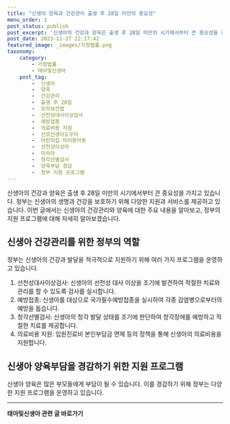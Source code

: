 ```yaml
---
title: "신생아 양육과 건강관리 출생 후 28일 미만의 중요성"
menu_order: 1
post_status: publish
post_excerpt: '신생아의 건강과 양육은 출생 후 28일 미만의 시기에서부터 큰 중요성을 가지고 있습니다. 정부는 신생아의 생명과 건강을 보호하기 위해 다양한 지원과 서비스를 제공하고 있습니다. 이번 글에서는 신생아의 건강관리와 양육에 대한 주요 내용을 알아보고, 정부의 지원 프로그램에 대해 자세히 알아보겠습니다.'
post_date: 2023-11-27 22:17:42
featured_image: _images/가정법률.png
taxonomy:
    category:
        - 가정법률
        - 태아및신생아
    post_tag:
        -  신생아
        -  양육
        -  건강관리
        -  출생 후 28일
        -  모자보건법
        -  선천성대사이상검사
        -  예방접종
        -  의료비용 지원
        -  산모신생아도우미
        -  어린이집 미이용아동
        -  선천성이상아
        -  미숙아
        -  청각선별검사
        -  양육부담 경감
        -  정부 지원 프로그램
---
```



신생아의 건강과 양육은 출생 후 28일 미만의 시기에서부터 큰 중요성을 가지고 있습니다. 정부는 신생아의 생명과 건강을 보호하기 위해 다양한 지원과 서비스를 제공하고 있습니다. 이번 글에서는 신생아의 건강관리와 양육에 대한 주요 내용을 알아보고, 정부의 지원 프로그램에 대해 자세히 알아보겠습니다.

## 신생아 건강관리를 위한 정부의 역할

정부는 신생아의 건강과 발달을 적극적으로 지원하기 위해 여러 가지 프로그램을 운영하고 있습니다.

1. 선천성대사이상검사: 신생아의 선천성 대사 이상을 조기에 발견하여 적절한 치료와 관리를 할 수 있도록 검사를 실시합니다.
2. 예방접종: 신생아를 대상으로 국가필수예방접종을 실시하여 각종 감염병으로부터의 예방을 돕습니다.
3. 청각선별검사: 신생아의 청각 발달 상태를 조기에 판단하여 청각장애를 예방하고 적절한 치료를 제공합니다.
4. 의료비용 지원: 입원진료비 본인부담금 면제 등의 정책을 통해 신생아의 의료비용을 지원합니다.

## 신생아 양육부담을 경감하기 위한 지원 프로그램

신생아 양육은 많은 부모들에게 부담이 될 수 있습니다. 이를 경감하기 위해 정부는 다양한 지원 프로그램을 운영하고 있습니다.
<!-- wp:separator -->
<hr class="wp-block-separator has-alpha-channel-opacity"/>
<!-- /wp:separator -->

<!-- wp:group {"backgroundColor":"base","layout":{"type":"constrained"}} -->
<div class="wp-block-group has-base-background-color has-background"><!-- wp:paragraph {"align":"center","fontSize":"medium"} -->
<p class="has-text-align-center has-large-font-size"><strong>태아및신생아 관련 글 바로가기</strong></p>
<!-- /wp:paragraph -->


<!-- wp:latest-posts
{"categories":[{"id":1496,"count":19,"description":"","link":"https://uknowlaw.com/category/%ed%83%9c%ec%95%84%eb%b0%8f%ec%8b%a0%ec%83%9d%ec%95%84/","name":"태아및신생아","slug":"태아및신생아","taxonomy":"category","parent":0,"meta":[],"_links":{"self":[{"href":"https://uknowlaw.com/wp-json/wp/v2/categories/1496"}],"collection":[{"href":"https://uknowlaw.com/wp-json/wp/v2/categories"}],"about":[{"href":"https://uknowlaw.com/wp-json/wp/v2/taxonomies/category"}],"wp:post_type":[{"href":"https://uknowlaw.com/wp-json/wp/v2/posts?categories=1496"}],"curies":[{"name":"wp","href":"https://api.w.org/{rel}","templated":true}]}}],"postsToShow":100,"excerptLength":28,"postLayout":"grid","columns":2,"featuredImageAlign":"left","featuredImageSizeSlug":"large","fontSize":"small"} /--></div>
<!-- /wp:group -->